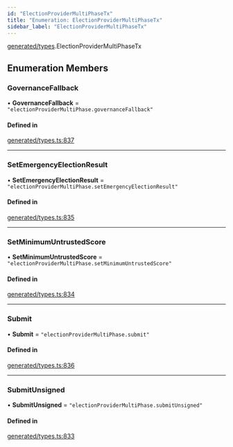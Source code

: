 ```yaml
---
id: "ElectionProviderMultiPhaseTx"
title: "Enumeration: ElectionProviderMultiPhaseTx"
sidebar_label: "ElectionProviderMultiPhaseTx"
---
```


[generated/types](../../../../modules/Generated/Types/Types.md).ElectionProviderMultiPhaseTx

## Enumeration Members

### GovernanceFallback

• **GovernanceFallback** = ``"electionProviderMultiPhase.governanceFallback"``

#### Defined in

[generated/types.ts:837](https://github.com/PolymeshAssociation/polymesh-sdk/blob/49a0066c3/src/generated/types.ts#L837)

___

### SetEmergencyElectionResult

• **SetEmergencyElectionResult** = ``"electionProviderMultiPhase.setEmergencyElectionResult"``

#### Defined in

[generated/types.ts:835](https://github.com/PolymeshAssociation/polymesh-sdk/blob/49a0066c3/src/generated/types.ts#L835)

___

### SetMinimumUntrustedScore

• **SetMinimumUntrustedScore** = ``"electionProviderMultiPhase.setMinimumUntrustedScore"``

#### Defined in

[generated/types.ts:834](https://github.com/PolymeshAssociation/polymesh-sdk/blob/49a0066c3/src/generated/types.ts#L834)

___

### Submit

• **Submit** = ``"electionProviderMultiPhase.submit"``

#### Defined in

[generated/types.ts:836](https://github.com/PolymeshAssociation/polymesh-sdk/blob/49a0066c3/src/generated/types.ts#L836)

___

### SubmitUnsigned

• **SubmitUnsigned** = ``"electionProviderMultiPhase.submitUnsigned"``

#### Defined in

[generated/types.ts:833](https://github.com/PolymeshAssociation/polymesh-sdk/blob/49a0066c3/src/generated/types.ts#L833)
